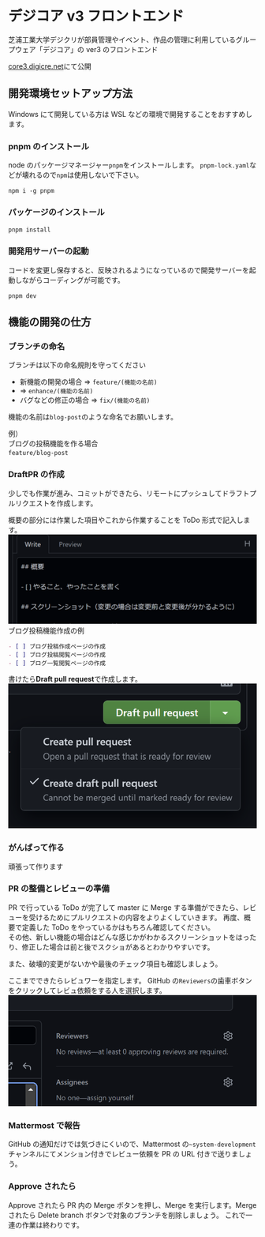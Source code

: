 # デジコア v3 フロントエンド

芝浦工業大学デジクリが部員管理やイベント、作品の管理に利用しているグループウェア「デジコア」の ver3 のフロントエンド

[core3.digicre.net](https://core3.digicre.net)にて公開

## 開発環境セットアップ方法

Windows にて開発している方は WSL などの環境で開発することをおすすめします。

### pnpm のインストール

node のパッケージマネージャー`pnpm`をインストールします。
`pnpm-lock.yaml`などが壊れるので`npm`は使用しないで下さい。

```
npm i -g pnpm
```

### パッケージのインストール

```
pnpm install
```

### 開発用サーバーの起動

コードを変更し保存すると、反映されるようになっているので開発サーバーを起動しながらコーディングが可能です。

```
pnpm dev
```

## 機能の開発の仕方

### ブランチの命名

ブランチは以下の命名規則を守ってください

- 新機能の開発の場合 => `feature/(機能の名前)`
- => `enhance/(機能の名前)`
- バグなどの修正の場合 => `fix/(機能の名前)`

機能の名前は`blog-post`のような命名でお願いします。

例）  
ブログの投稿機能を作る場合  
`feature/blog-post`

### DraftPR の作成

少しでも作業が進み、コミットができたら、リモートにプッシュしてドラフトプルリクエストを作成します。

概要の部分には作業した項目やこれから作業することを ToDo 形式で記入します。
![pr概要](./doc/pic/pr-gaiyo.png)
ブログ投稿機能作成の例

```markdown
- [ ] ブログ投稿作成ページの作成
- [ ] ブログ投稿閲覧ページの作成
- [ ] ブログ一覧閲覧ページの作成
```

書けたら**Draft pull request**で作成します。
![draft-pr](./doc/pic/pr-draft.png)

### がんばって作る

頑張って作ります

### PR の整備とレビューの準備

PR で行っている ToDo が完了して master に Merge する準備ができたら、レビューを受けるためにプルリクエストの内容をよりよくしていきます。
再度、概要で定義した ToDo をやっているかはもちろん確認してください。  
その他、新しい機能の場合はどんな感じかがわかるスクリーンショットをはったり、修正した場合は前と後でスクショがあるとわかりやすいです。

また、破壊的変更がないかや最後のチェック項目も確認しましょう。

ここまでできたらレビュワーを指定します。
GitHub の`Reviewers`の歯車ボタンをクリックしてレビュ依頼をする人を選択します。
![レビュワー指定](./doc/pic/pr-reviewer.png)

### Mattermost で報告

GitHub の通知だけでは気づきにくいので、Mattermost の`~system-development`チャンネルにてメンション付きでレビュー依頼を PR の URL 付きで送りましょう。

### Approve されたら

Approve されたら PR 内の Merge ボタンを押し、Merge を実行します。Merge されたら Delete branch ボタンで対象のブランチを削除しましょう。
これで一連の作業は終わりです。

